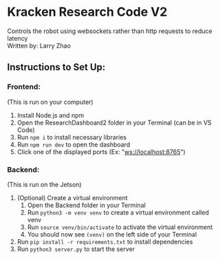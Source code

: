# Kracken Research Code V2
Controls the robot using websockets rather than http requests to reduce latency\
Written by: Larry Zhao

## Instructions to Set Up:
### Frontend:
(This is run on your computer)
1. Install Node.js and npm
2. Open the ResearchDashboard2 folder in your Terminal (can be in VS Code)
3. Run `npm i` to install necessary libraries
4. Run `npm run dev` to open the dashboard
5. Click one of the displayed ports (Ex: "[ws://localhost:8765](ws://localhost:8765)")

### Backend:
(This is run on the Jetson)
1. (Optional) Create a virtual environment
   1. Open the Backend folder in your Terminal
   2. Run `python3 -m venv venv` to create a virtual environment called venv
   3. Run `source venv/bin/activate` to activate the virtual environment
   4. You should now see `(venv)` on the left side of your Terminal
2. Run `pip install -r requirements.txt` to install dependencies
3. Run `python3 server.py` to start the server
